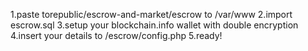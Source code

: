 1.paste torepublic/escrow-and-market/escrow to /var/www
2.import escrow.sql
3.setup your blockchain.info wallet with double encryption
4.insert your details to /escrow/config.php
5.ready!

